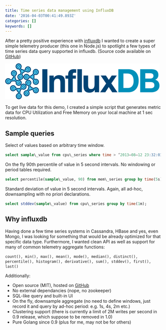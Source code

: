 ```yaml
---
title: Time series data management using InfluxDB
date: '2016-04-03T00:41:49.893Z'
categories: []
keywords: []
---
```


After a pretty positive experience with [influxdb](http://influxdb.com&t=MDNmNjA2NmIwNTkxYjUzNDg0YzY2NTUwNmJmMjAzNjkzOGY0ZjFjNCxjclJsVjdENA%3D%3D) I wanted to create a super simple telemetry producer (this one in Node.js) to spotlight a few types of time series data query supported in influxdb. (Source code available on [GitHub](https://github.com/mchmarny/timeseries-samples&t=Nzk1NjkzYWI3ZDU1OGUzYTg3YmY4MjBkMzE5ZDlmNjk2ODc2NmMzYixjclJsVjdENA%3D%3D))

![](/images/0__bqylsNDJDNtWuTyx.png)

To get live data for this demo, I created a simple script that generates metric data for CPU Utilization and Free Memory on your local machine at 1 sec resolution.

## Sample queries

Select of values based on arbitrary time window.

```sql
select sample\_value from cpu\_series where time > ‘2013–08–12 23:32:01.232’ and time < 2013–08–12 23:22:055.134
```

On the fly 90th percentile of value in 5 second intervals. No windowing or period tables required.

```sql
select percentile(sample\_value, 90) from mem\_series group by time(5s);
```

Standard deviation of value in 5 second intervals. Again, all ad-hoc, downsampling with no priori declarations.

```sql
select stddev(sample\_value) from cpu\_series group by time(1m);
```

## Why influxdb

Having done a few time series systems in Cassandra, HBase and yes, even Mongo, I was looking for something that would be already optimized for that specific data type. Furthermore, I wanted clean API as well as support for many of common telemetry aggregate functions:

```shell
count(), min(), max(), mean(), mode(), median(), distinct(), percentile(), histogram(), derivative(), sum(), stddev(), first(), last()
```

Additionally:

*   Open source (MIT), hosted on [GitHub](https://github.com/influxdb/influxdb/&t=MzIyMmRlZjc3NTk3ZTAwYjM2OTFhMGM2YzA1MTU1MzQ5OTMyNDg4ZCxjclJsVjdENA%3D%3D)
*   No external dependancies (nope, no zookeeper)
*   SQL-like query and built-in UI
*   On the fly, downsample aggregate (no need to define windows, just record it and query by ad-hoc period: e.g. 1s, 4s, 2m etc.)
*   Clustering support (there is currently a limit of 2M writes per second in 0.9 release, which suppose to be removed in 1.0)
*   Pure Golang since 0.9 (plus for me, may not be for others)